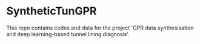 # SyntheticTunGPR
This repo contains codes and data for the project 'GPR data synthesisation and deep learning-based tunnel lining diagnosis'.
